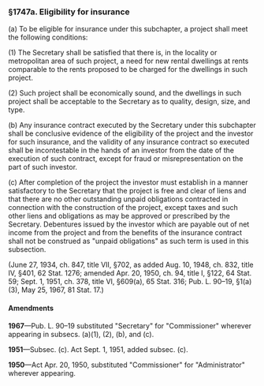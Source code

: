 ### §1747a. Eligibility for insurance ###

(a) To be eligible for insurance under this subchapter, a project shall meet the following conditions:

(1) The Secretary shall be satisfied that there is, in the locality or metropolitan area of such project, a need for new rental dwellings at rents comparable to the rents proposed to be charged for the dwellings in such project.

(2) Such project shall be economically sound, and the dwellings in such project shall be acceptable to the Secretary as to quality, design, size, and type.

(b) Any insurance contract executed by the Secretary under this subchapter shall be conclusive evidence of the eligibility of the project and the investor for such insurance, and the validity of any insurance contract so executed shall be incontestable in the hands of an investor from the date of the execution of such contract, except for fraud or misrepresentation on the part of such investor.

(c) After completion of the project the investor must establish in a manner satisfactory to the Secretary that the project is free and clear of liens and that there are no other outstanding unpaid obligations contracted in connection with the construction of the project, except taxes and such other liens and obligations as may be approved or prescribed by the Secretary. Debentures issued by the investor which are payable out of net income from the project and from the benefits of the insurance contract shall not be construed as "unpaid obligations" as such term is used in this subsection.

(June 27, 1934, ch. 847, title VII, §702, as added Aug. 10, 1948, ch. 832, title IV, §401, 62 Stat. 1276; amended Apr. 20, 1950, ch. 94, title I, §122, 64 Stat. 59; Sept. 1, 1951, ch. 378, title VI, §609(a), 65 Stat. 316; Pub. L. 90–19, §1(a)(3), May 25, 1967, 81 Stat. 17.)

#### Amendments ####

**1967**—Pub. L. 90–19 substituted "Secretary" for "Commissioner" wherever appearing in subsecs. (a)(1), (2), (b), and (c).

**1951**—Subsec. (c). Act Sept. 1, 1951, added subsec. (c).

**1950**—Act Apr. 20, 1950, substituted "Commissioner" for "Administrator" wherever appearing.